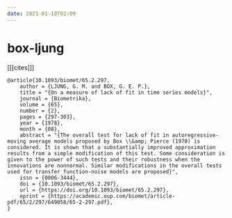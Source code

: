 ```yaml
---
date: 2021-01-10T02:09
---
```


# box-ljung

[[[cites]]]

	@article{10.1093/biomet/65.2.297,
        author = {LJUNG, G. M. and BOX, G. E. P.},
        title = "{On a measure of lack of fit in time series models}",
        journal = {Biometrika},
        volume = {65},
        number = {2},
        pages = {297-303},
        year = {1978},
        month = {08},
        abstract = "{The overall test for lack of fit in autoregressive-moving average models proposed by Box \\&amp; Pierce (1970) is considered. It is shown that a substantially improved approximation results from a simple modification of this test. Some consideration is given to the power of such tests and their robustness when the innovations are nonnormal. Similar modifications in the overall tests used for transfer function-noise models are proposed}",
        issn = {0006-3444},
        doi = {10.1093/biomet/65.2.297},
        url = {https://doi.org/10.1093/biomet/65.2.297},
        eprint = {https://academic.oup.com/biomet/article-pdf/65/2/297/649058/65-2-297.pdf},
    }


